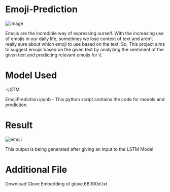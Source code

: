# Emoji-Prediction
![image](https://github.com/Rakshita2003/Emoji-Prediction/assets/101338848/3b0a64ba-07c2-4831-b8b7-c96eba6bcd17)

Emojis are the incredible way of expressing ourself. With the increasing use of emojis in our daily life, sometimes we lose context of text and aren’t really sure about which emoji to use based on the text. So, This project aims to suggest emojis based on the given text by analyzing the sentiment of the given text and predicting relevant emojis for it.

# Model Used
-LSTM

EmojiPrediction.ipynb - This python script contains the code for models and prediction.

# Result
![emoji](https://github.com/Rakshita2003/Emoji-Prediction/assets/101338848/6bfdbc5d-9d27-4a27-ad96-d4b5d78f7066)

This output is being generated after giving an input to the LSTM Model

# Additional File
Download Glove Embedding of glove.6B.100d.txt
